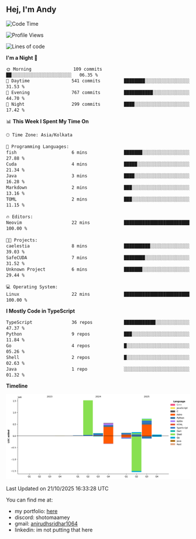 ## Hej, I'm Andy

<!--START_SECTION:waka-->
![Code Time](http://img.shields.io/badge/Code%20Time-2%20hrs%2012%20mins-blue)

![Profile Views](http://img.shields.io/badge/Profile%20Views-2-blue)

![Lines of code](https://img.shields.io/badge/From%20Hello%20World%20I%27ve%20Written-3.3%20million%20lines%20of%20code-blue)

**I'm a Night 🦉** 

```text
🌞 Morning                109 commits         ██░░░░░░░░░░░░░░░░░░░░░░░   06.35 % 
🌆 Daytime                541 commits         ████████░░░░░░░░░░░░░░░░░   31.53 % 
🌃 Evening                767 commits         ███████████░░░░░░░░░░░░░░   44.70 % 
🌙 Night                  299 commits         ████░░░░░░░░░░░░░░░░░░░░░   17.42 % 
```


📊 **This Week I Spent My Time On** 

```text
🕑︎ Time Zone: Asia/Kolkata

💬 Programming Languages: 
fish                     6 mins              ███████░░░░░░░░░░░░░░░░░░   27.88 % 
Cuda                     4 mins              █████░░░░░░░░░░░░░░░░░░░░   21.34 % 
Java                     3 mins              ████░░░░░░░░░░░░░░░░░░░░░   16.28 % 
Markdown                 2 mins              ███░░░░░░░░░░░░░░░░░░░░░░   13.16 % 
TOML                     2 mins              ███░░░░░░░░░░░░░░░░░░░░░░   11.15 % 

🔥 Editors: 
Neovim                   22 mins             █████████████████████████   100.00 % 

🐱‍💻 Projects: 
caelestia                8 mins              ██████████░░░░░░░░░░░░░░░   39.03 % 
SafeCUDA                 7 mins              ████████░░░░░░░░░░░░░░░░░   31.52 % 
Unknown Project          6 mins              ███████░░░░░░░░░░░░░░░░░░   29.44 % 

💻 Operating System: 
Linux                    22 mins             █████████████████████████   100.00 % 
```

**I Mostly Code in TypeScript** 

```text
TypeScript               36 repos            ████████████░░░░░░░░░░░░░   47.37 % 
Python                   9 repos             ███░░░░░░░░░░░░░░░░░░░░░░   11.84 % 
Go                       4 repos             █░░░░░░░░░░░░░░░░░░░░░░░░   05.26 % 
Shell                    2 repos             █░░░░░░░░░░░░░░░░░░░░░░░░   02.63 % 
Java                     1 repo              ░░░░░░░░░░░░░░░░░░░░░░░░░   01.32 % 
```



**Timeline**

![Lines of Code chart](https://raw.githubusercontent.com/anirudhsridhar225/anirudhsridhar225/main/assets/bar_graph.png)


 Last Updated on 21/10/2025 16:33:28 UTC
<!--END_SECTION:waka-->

You can find me at:
- my portfolio: [here](https://anirudh.foo)
- discord: shotomaamey
- gmail: [anirudhsridhar1064](mailto:anirudhsridhar1064@gmail.com)
- linkedin: im not putting that here
